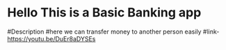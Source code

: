 # Hello This is a Basic Banking app
#Description
#here we can transfer money to another person easily
#link-https://youtu.be/DuEr8aDYSEs
